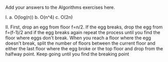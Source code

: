 Add your answers to the Algorithms exercises here.

I.
a. O(log(n))
b. O(n^4)
c. O(2n)

II. First, drop an egg from floor f=n/2. If the egg breaks, drop the egg from f=(f-1)/2 and if the egg breaks again repeat the process until you find the floor where eggs don't break. When you reach a floor where the egg doesn't break, split the number of floors between the current floor and either the last floor where the egg broke or the top floor and drop from the halfway point. Keep going until you find the breaking point

